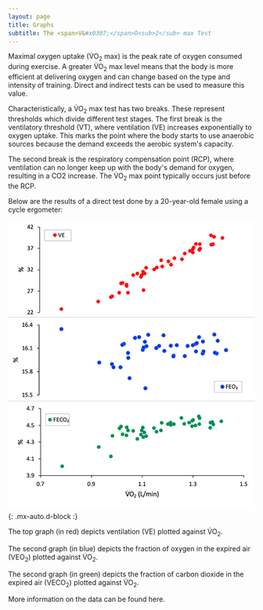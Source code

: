 ```yaml
---
layout: page
title: Graphs
subtitle: The <span>V&#x0307;</span>O<sub>2</sub> max Test
---
```


Maximal oxygen uptake (<span>V&#x0307;</span>O<sub>2</sub> max) is the peak rate of oxygen consumed during exercise. A greater <span>V&#x0307;</span>O<sub>2</sub> max level means that the body is more efficient at delivering oxygen and can change based on the type and intensity of training. Direct and indirect tests can be used to measure this value. 

Characteristically, a <span>V&#x0307;</span>O<sub>2</sub> max test has two breaks. These represent thresholds which divide different test stages. The first break is the ventilatory threshold (VT), where ventilation (VE) increases exponentially to oxygen uptake. This marks the point where the body starts to use anaerobic sources because the demand exceeds the aerobic system's capacity.

The second break is the respiratory compensation point (RCP), where ventilation can no longer keep up with the body's demand for oxygen, resulting in a CO2 increase. The <span>V&#x0307;</span>O<sub>2</sub> max point typically occurs just before the RCP.

Below are the results of a direct test done by a 20-year-old female using a cycle ergometer:

![Graph](images/graph.png){: .mx-auto.d-block :}

The top graph (in red) depicts ventilation (VE) plotted against <span>V&#x0307;</span>O<sub>2</sub>. 

The second graph (in blue) depicts the fraction of oxygen in the expired air (VE</span>O<sub>2</sub>) plotted against <span>V&#x0307;</span>O<sub>2</sub>. 

The second graph (in green) depicts the fraction of carbon dioxide in the expired air (VEC</span>O<sub>2</sub>) plotted against <span>V&#x0307;</span>O<sub>2</sub>.

More information on the data can be found here.
